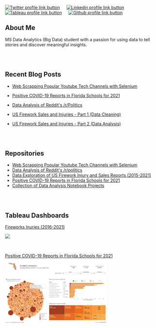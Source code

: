 [<img src="https://img.shields.io/badge/Twitter-%231DA1F2.svg?&sflat&logo=Twitter&logoColor=white" alt="Twitter profile link button" height="20" width="70" />](https://twitter.com/drusho) &emsp; [<img src="https://img.shields.io/badge/Linkedin-%230A66C2.svg?&sflat&logo=linkedin&logoColor=white" alt="Linkedin profile link button" height="20" width="70" />](https://linkedin.com/in/davidrusho) &emsp; [<img src="https://img.shields.io/badge/Tableau-%23ff4d4d.svg?&sflat&logo=tableau&logoColor=white" alt="Tableau profile link button" height="20" width="70" >](https://public.tableau.com/app/profile/drusho) &emsp; [<img src="https://img.shields.io/badge/Github Blog-%23181717.svg?&style=flat&logo=github&logoColor=white" alt="Github profile link button" height="20" width="90" alt="Github Blog Button"/>](https://drusho.github.io/blog)

<h2> About Me</h2>

MS Data Analytics (Big Data) student with a passion for using data to tell stories and discover meaningful insights. 

<br>
<br>

<h2>Recent Blog Posts</h2>

* [Web Scrapping Popular Youtube Tech Channels with Selenium](https://drusho.github.io/blog/selenium/web%20scrapping/pandas/youtube/python/2021/07/20/webscrapping-youtube-blog.html)

* [Positive COVID-19 Reports in Florida Schools for 2021](https://drusho.github.io/blog/pandas/python/data%20cleaning/tableau/covid19/2021/07/09/fl-schools-covid19-2021.html)

* [Data Analysis of Reddit's /r/Politics](https://drusho.github.io/blog/api/nlp/pandas/plotly/texthero/praw/reddit/python/2021/07/05/reddit-politics-eda.html)

* [US Firework Sales and Injuries - Part 1 (Data Cleaning)](https://drusho.github.io/blog/pandas/data%20cleaning/python/tableau/2021/06/25/firework-part-1-cleaning.html)

* [US Firework Sales and Injuries - Part 2 (Data Analysis)](https://drusho.github.io/blog/pandas/plotly/seaborn/python/tableau/2021/07/03/firework-part-2-eda.html)

<br>
<br>


<h2>Repositories</h2>

* [Web Scrapping Popular Youtube Tech Channels with Selenium](https://github.com/drusho/webscrape_youtube)
* [Data Analysis of Reddit's /r/politics](https://github.com/drusho/eda_reddit_politics)
* [Data Exploration of US Firework Injury and Sales Reports (2015-2021)](https://github.com/drusho/EDA_US_Firework_Sales_and_Injuries)
* [Positive COVID-19 Reports in Florida Schools for 2021](https://github.com/drusho/fl_schools_covid19_2021)
* [Collection of Data Analysis Notebook Projects](https://github.com/drusho/data_analysis)

<br>
<br>

<h2>Tableau Dashboards</h2>

[Fireworks Inuries (2016-2021)](https://public.tableau.com/app/profile/drusho/viz/USFireworkInjuries2016-2021/Dashboard1)

 [<img src="https://raw.githubusercontent.com/drusho/EDA_US_Firework_Sales_and_Injuries/main/assets/tableau_dashboard_preview.png" height="200"/>](https://public.tableau.com/app/profile/drusho/viz/USFireworkInjuries2016-2021/Dashboard1)

<br>

[Positive COVID-19 Reports in Florida Schools for 2021](https://public.tableau.com/app/profile/drusho/viz/FloridaSchools2020-2021Covid-19/Dashboard1)

  [<img src="https://raw.githubusercontent.com/drusho/fl_schools_covid19_2021/main/assets/tableau_dashboard_preview.png" height="200"/>](https://public.tableau.com/app/profile/drusho/viz/FloridaSchools2020-2021Covid-19/Dashboard1)

<br>
<br>
<!-- 
<a href="https://github.com/anuraghazra/convoychat">
<img align="center" src="https://github-readme-stats.vercel.app/api/top-langs/?username=drusho&theme=default" />
</a> -->


<!-- # Blog posts -->
<!-- BLOG-POST-LIST:START -->
<!-- BLOG-POST-LIST:END -->

